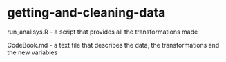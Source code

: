 # getting-and-cleaning-data

run_analisys.R - a script that provides all the transformations made

CodeBook.md - a text file that describes the data, the transformations and the new variables
